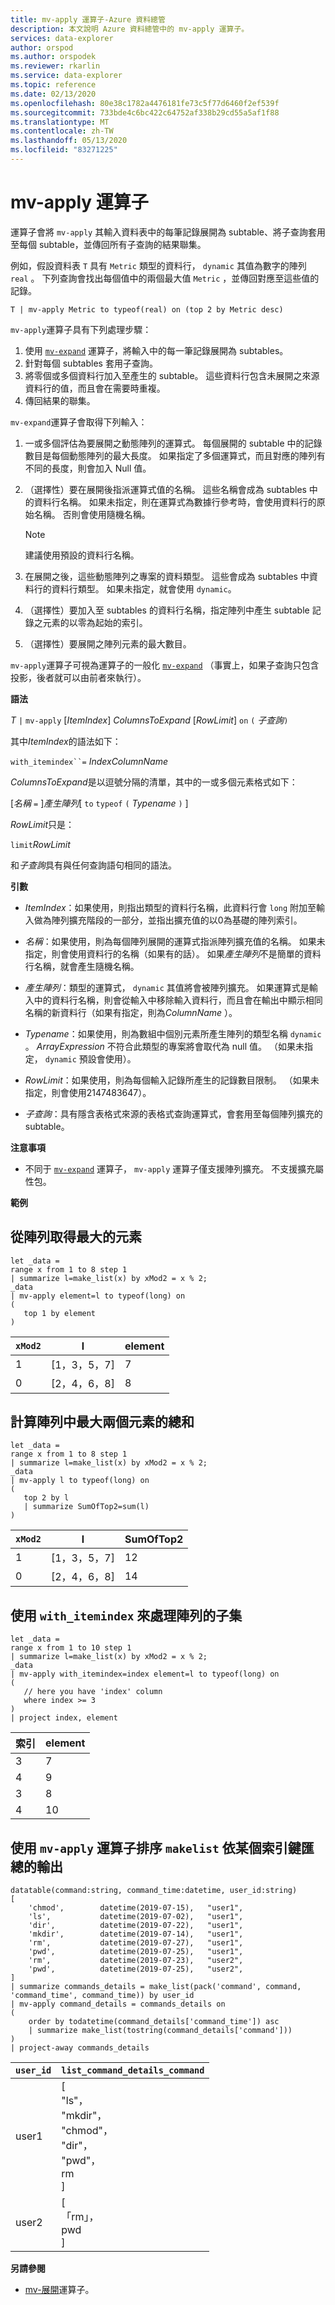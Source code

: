 ```yaml
---
title: mv-apply 運算子-Azure 資料總管
description: 本文說明 Azure 資料總管中的 mv-apply 運算子。
services: data-explorer
author: orspod
ms.author: orspodek
ms.reviewer: rkarlin
ms.service: data-explorer
ms.topic: reference
ms.date: 02/13/2020
ms.openlocfilehash: 80e38c1782a4476181fe73c5f77d6460f2ef539f
ms.sourcegitcommit: 733bde4c6bc422c64752af338b29cd55a5af1f88
ms.translationtype: MT
ms.contentlocale: zh-TW
ms.lasthandoff: 05/13/2020
ms.locfileid: "83271225"
---
```

# <a name="mv-apply-operator"></a>mv-apply 運算子

運算子會將 `mv-apply` 其輸入資料表中的每筆記錄展開為 subtable、將子查詢套用至每個 subtable，並傳回所有子查詢的結果聯集。

例如，假設資料表 `T` 具有 `Metric` 類型的資料行， `dynamic` 其值為數字的陣列 `real` 。 下列查詢會找出每個值中的兩個最大值 `Metric` ，並傳回對應至這些值的記錄。

```kusto
T | mv-apply Metric to typeof(real) on (top 2 by Metric desc)
```

`mv-apply`運算子具有下列處理步驟：

1. 使用 [`mv-expand`](./mvexpandoperator.md) 運算子，將輸入中的每一筆記錄展開為 subtables。
1. 針對每個 subtables 套用子查詢。
1. 將零個或多個資料行加入至產生的 subtable。 這些資料行包含未展開之來源資料行的值，而且會在需要時重複。
1. 傳回結果的聯集。

`mv-expand`運算子會取得下列輸入：

1. 一或多個評估為要展開之動態陣列的運算式。
   每個展開的 subtable 中的記錄數目是每個動態陣列的最大長度。 如果指定了多個運算式，而且對應的陣列有不同的長度，則會加入 Null 值。

1. （選擇性）要在展開後指派運算式值的名稱。
   這些名稱會成為 subtables 中的資料行名稱。
   如果未指定，則在運算式為數據行參考時，會使用資料行的原始名稱。 否則會使用隨機名稱。 

   > [!NOTE]
   > 建議使用預設的資料行名稱。

1. 在展開之後，這些動態陣列之專案的資料類型。
   這些會成為 subtables 中資料行的資料行類型。
   如果未指定，就會使用 `dynamic`。

1. （選擇性）要加入至 subtables 的資料行名稱，指定陣列中產生 subtable 記錄之元素的以零為起始的索引。

1. （選擇性）要展開之陣列元素的最大數目。

`mv-apply`運算子可視為運算子的一般化 [`mv-expand`](./mvexpandoperator.md) （事實上，如果子查詢只包含投影，後者就可以由前者來執行）。

**語法**

*T* `|` `mv-apply` [*ItemIndex*] *ColumnsToExpand* [*RowLimit*] `on` `(` *子查詢*`)`

其中*ItemIndex*的語法如下：

`with_itemindex``=` *IndexColumnName*

*ColumnsToExpand*是以逗號分隔的清單，其中的一或多個元素格式如下：

[*名稱* `=` ]*產生陣列*[ `to` `typeof` `(` *Typename* `)` ]

*RowLimit*只是：

`limit`*RowLimit*

和*子查詢*具有與任何查詢語句相同的語法。

**引數**

* *ItemIndex*：如果使用，則指出類型的資料行名稱，此資料行會 `long` 附加至輸入做為陣列擴充階段的一部分，並指出擴充值的以0為基礎的陣列索引。

* *名稱*：如果使用，則為每個陣列展開的運算式指派陣列擴充值的名稱。
  如果未指定，則會使用資料行的名稱（如果有的話）。
  如果*產生陣列*不是簡單的資料行名稱，就會產生隨機名稱。

* *產生陣列*：類型的運算式， `dynamic` 其值將會被陣列擴充。
  如果運算式是輸入中的資料行名稱，則會從輸入中移除輸入資料行，而且會在輸出中顯示相同名稱的新資料行（如果有指定，則為*ColumnName* ）。

* *Typename*：如果使用，則為數組中個別元素所產生陣列的類型名稱 `dynamic` 。 *ArrayExpression* 不符合此類型的專案將會取代為 null 值。
  （如果未指定， `dynamic` 預設會使用）。

* *RowLimit*：如果使用，則為每個輸入記錄所產生的記錄數目限制。
  （如果未指定，則會使用2147483647）。

* *子查詢*：具有隱含表格式來源的表格式查詢運算式，會套用至每個陣列擴充的 subtable。

**注意事項**

* 不同于 [`mv-expand`](./mvexpandoperator.md) 運算子， `mv-apply` 運算子僅支援陣列擴充。 不支援擴充屬性包。

**範例**

## <a name="getting-the-largest-element-from-the-array"></a>從陣列取得最大的元素

<!-- csl: https://help.kusto.windows.net/Samples -->
```kusto
let _data =
range x from 1 to 8 step 1
| summarize l=make_list(x) by xMod2 = x % 2;
_data
| mv-apply element=l to typeof(long) on 
(
   top 1 by element
)
```

|`xMod2`|l           |element|
|-----|------------|-------|
|1    |[1，3，5，7]|7      |
|0    |[2，4，6，8]|8      |

## <a name="calculating-the-sum-of-the-largest-two-elements-in-an-array"></a>計算陣列中最大兩個元素的總和

<!-- csl: https://help.kusto.windows.net/Samples -->
```kusto
let _data =
range x from 1 to 8 step 1
| summarize l=make_list(x) by xMod2 = x % 2;
_data
| mv-apply l to typeof(long) on
(
   top 2 by l
   | summarize SumOfTop2=sum(l)
)
```

|`xMod2`|l        |SumOfTop2|
|-----|---------|---------|
|1    |[1，3，5，7]|12       |
|0    |[2，4，6，8]|14       |


## <a name="using-with_itemindex-for-working-with-a-subset-of-the-array"></a>使用 `with_itemindex` 來處理陣列的子集

<!-- csl: https://help.kusto.windows.net/Samples -->
```kusto
let _data =
range x from 1 to 10 step 1
| summarize l=make_list(x) by xMod2 = x % 2;
_data
| mv-apply with_itemindex=index element=l to typeof(long) on 
(
   // here you have 'index' column
   where index >= 3
)
| project index, element
```

|索引|element|
|---|---|
|3|7|
|4|9|
|3|8|
|4|10|

## <a name="using-the-mv-apply-operator-to-sort-the-output-of-makelist-aggregate-by-some-key"></a>使用 `mv-apply` 運算子排序 `makelist` 依某個索引鍵匯總的輸出

<!-- csl: https://help.kusto.windows.net/Samples -->
```kusto
datatable(command:string, command_time:datetime, user_id:string)
[
    'chmod',        datetime(2019-07-15),   "user1",
    'ls',           datetime(2019-07-02),   "user1",
    'dir',          datetime(2019-07-22),   "user1",
    'mkdir',        datetime(2019-07-14),   "user1",
    'rm',           datetime(2019-07-27),   "user1",
    'pwd',          datetime(2019-07-25),   "user1",
    'rm',           datetime(2019-07-23),   "user2",
    'pwd',          datetime(2019-07-25),   "user2",
]
| summarize commands_details = make_list(pack('command', command, 'command_time', command_time)) by user_id
| mv-apply command_details = commands_details on
(
    order by todatetime(command_details['command_time']) asc
    | summarize make_list(tostring(command_details['command']))
)
| project-away commands_details
```

|`user_id`|`list_command_details_command`|
|---|---|
|user1|[<br>  "ls"，<br>  "mkdir"，<br>  "chmod"，<br>  "dir"，<br>  "pwd"，<br>  rm<br>]|
|user2|[<br>  「rm」，<br>  pwd<br>]|


**另請參閱**

* [mv-展開](./mvexpandoperator.md)運算子。
